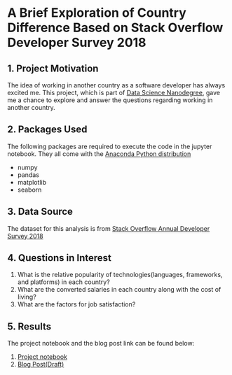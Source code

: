 # A Brief Exploration of Country Difference Based on Stack Overflow Developer Survey 2018

## 1. Project Motivation
The idea of working in another country as a software developer has always excited me. This project, which is part of [Data Science Nanodegree](https://www.udacity.com/course/data-scientist-nanodegree--nd025), gave me a chance to explore and answer the questions regarding working in another country.

## 2. Packages Used
The following packages are required to execute the code in the jupyter notebook. They all come with the [Anaconda Python distribution](https://www.anaconda.com/distribution/)
* numpy 
* pandas
* matplotlib
* seaborn

## 3. Data Source
The dataset for this analysis is from [Stack Overflow Annual Developer Survey 2018](https://insights.stackoverflow.com/survey)

## 4. Questions in Interest
1. What is the relative popularity of technologies(languages, frameworks, and platforms) in each country?
2. What are the converted salaries in each country along with the cost of living?
3. What are the factors for job satisfaction?

## 5. Results
The project notebook and the blog post link can be found below:
1. [Project notebook](https://github.com/alankashiwa/stackoverflow-survey-analysis/blob/master/country-difference-analysis.ipynb)
2. [Blog Post(Draft)](https://medium.com/@alanpochingyang/a-brief-exploration-of-country-difference-based-on-stack-overflow-developer-survey-2018-a3eb5e359a57)


